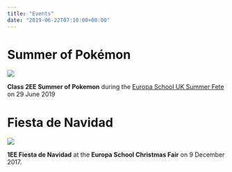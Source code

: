 ```yaml
---
title: "Events"
date: "2019-06-22T07:10:00+00:00"
---
```


# Summer of Pokémon

[![](/pokefete/poke-fete-website-large.png)](/summer-fete-2019)

**Class 2EE Summer of Pokemon** during the [Europa School UK Summer Fete](https://www.europa-pta.org/summer-fete.html) on 29 June 2019

# Fiesta de Navidad

![](/fiesta/flyers.png)

**1EE Fiesta de Navidad** at the **Europa School Christmas Fair** on 9 December 2017.
